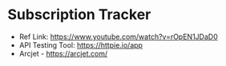 # Subscription Tracker

- Ref Link: https://www.youtube.com/watch?v=rOpEN1JDaD0
- API Testing Tool: https://httpie.io/app
- Arcjet - https://arcjet.com/